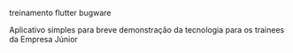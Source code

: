 treinamento flutter bugware

Aplicativo simples para breve demonstração da tecnologia para os trainees da Empresa Júnior
